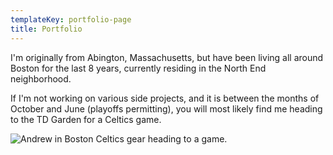 ```yaml
---
templateKey: portfolio-page
title: Portfolio
---
```

I'm originally from Abington, Massachusetts, but have been living all around Boston for the last 8 years, currently residing in the North End neighborhood. 

If I'm not working on various side projects, and it is between the months of October and June (playoffs permitting), you will most likely find me heading to the TD Garden for a Celtics game. 



![Andrew in Boston Celtics gear heading to a game.](/img/celtics-banner.jpeg "A regular trip to the garden.")
